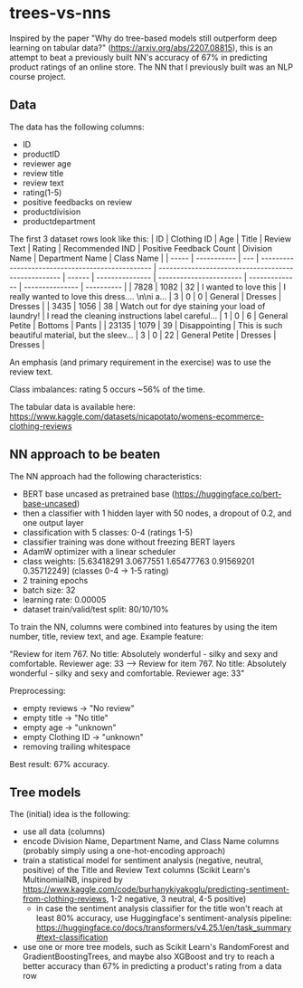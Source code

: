 # trees-vs-nns
Inspired by the paper "Why do tree-based models still outperform deep learning on tabular data?" (https://arxiv.org/abs/2207.08815), this is an attempt to beat a previously built NN's accuracy of 67% in predicting product ratings of an online store. The NN that I previously built was an NLP course project.

## Data
The data has the following columns: 
- ID
- productID
- reviewer age
- review title
- review text
- rating(1-5)
- positive feedbacks on review
- productdivision
- productdepartment

The first 3 dataset rows look like this:
| ID    | Clothing ID | Age | Title                                            | Review Text                                         | Rating | Recommended IND | Positive Feedback Count | Division Name  | Department Name | Class Name |
| ----- | ----------- | --- | ------------------------------------------------ | --------------------------------------------------- | ------ | --------------- | ----------------------- | -------------- | --------------- | ---------- |
| 7828  | 1082        | 32  | I wanted to love this                            | I really wanted to love this dress.... \\n\\ni a... | 3      | 0               | 0                       | General        | Dresses         | Dresses    |
| 3435  | 1056        | 38  | Watch out for dye staining your load of laundry! | I read the cleaning instructions label careful...   | 1      | 0               | 6                       | General Petite | Bottoms         | Pants      |
| 23135 | 1079        | 39  | Disappointing                                    | This is such beautiful material, but the sleev...   | 3      | 0               | 22                      | General Petite | Dresses         | Dresses    |

An emphasis (and primary requirement in the exercise) was to use the review text. 

Class imbalances: rating 5 occurs ~56% of the time.

The tabular data is available here: https://www.kaggle.com/datasets/nicapotato/womens-ecommerce-clothing-reviews

## NN approach to be beaten
The NN approach had the following characteristics: 
- BERT base uncased as pretrained base (https://huggingface.co/bert-base-uncased)
- then a classifier with 1 hidden layer with 50 nodes, a dropout of 0.2, and one output layer
- classification with 5 classes: 0-4 (ratings 1-5)
- classifier training was done without freezing BERT layers
- AdamW optimizer with a linear scheduler
- class weights: [5.63418291 3.0677551  1.65477763 0.91569201 0.35712249] (classes 0-4 -> 1-5 rating)
- 2 training epochs
- batch size: 32
- learning rate: 0.00005
- dataset train/valid/test split: 80/10/10%

To train the NN, columns were combined into features by using the item number, title, review text, and age. Example feature:

"Review for item 767. No title: Absolutely wonderful - silky and sexy and comfortable. Reviewer age: 33 --> Review for item 767. No title: Absolutely wonderful - silky and sexy and comfortable. Reviewer age: 33"

Preprocessing:
- empty reviews -> "No review"
- empty title -> "No title"
- empty age -> "unknown"
- empty Clothing ID -> "unknown"
- removing trailing whitespace

Best result: 67% accuracy.

## Tree models
The (initial) idea is the following:
- use all data (columns)
- encode Division Name, Department Name, and Class Name columns (probably simply using a one-hot-encoding approach)
- train a statistical model for sentiment analysis (negative, neutral, positive) of the Title and Review Text columns (Scikit Learn's MultinomialNB, inspired by https://www.kaggle.com/code/burhanykiyakoglu/predicting-sentiment-from-clothing-reviews, 1-2 negative, 3 neutral, 4-5 positive)
  - in case the sentiment analysis classifier for the title won't reach at least 80% accuracy, use Huggingface's sentiment-analysis pipeline: https://huggingface.co/docs/transformers/v4.25.1/en/task_summary#text-classification
- use one or more tree models, such as Scikit Learn's RandomForest and GradientBoostingTrees, and maybe also XGBoost and try to reach a better accuracy than 67% in predicting a product's rating from a data row
